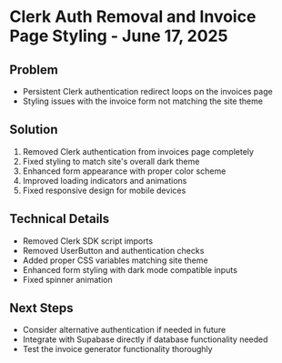# Clerk Auth Removal and Invoice Page Styling - June 17, 2025

## Problem
- Persistent Clerk authentication redirect loops on the invoices page
- Styling issues with the invoice form not matching the site theme

## Solution
1. Removed Clerk authentication from invoices page completely
2. Fixed styling to match site's overall dark theme
3. Enhanced form appearance with proper color scheme
4. Improved loading indicators and animations
5. Fixed responsive design for mobile devices

## Technical Details
- Removed Clerk SDK script imports
- Removed UserButton and authentication checks
- Added proper CSS variables matching site theme
- Enhanced form styling with dark mode compatible inputs
- Fixed spinner animation

## Next Steps
- Consider alternative authentication if needed in future
- Integrate with Supabase directly if database functionality needed
- Test the invoice generator functionality thoroughly
